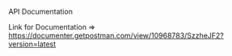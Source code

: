 API Documentation

  Link for Documentation => https://documenter.getpostman.com/view/10968783/SzzheJF2?version=latest
     
  
